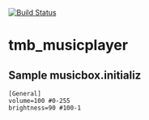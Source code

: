 [![Build Status](https://travis-ci.org/janfietz/tmb_musicplayer.svg?branch=master)](https://travis-ci.org/janfietz/tmb_musicplayer)
# tmb_musicplayer

## Sample musicbox.initializ

```
[General]
volume=100 #0-255
brightness=90 #100-1
```

